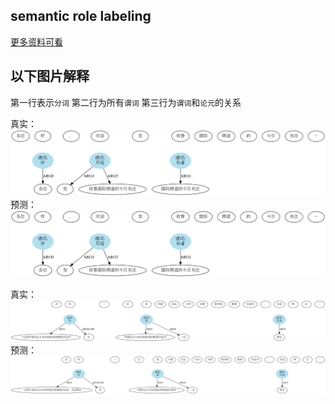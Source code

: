 ## semantic role labeling

[更多资料可看](https://geasyheart.github.io/2021/11/12/bio-based%E8%AF%AD%E4%B9%89%E8%A7%92%E8%89%B2%E6%A0%87%E6%B3%A8/)

## 以下图片解释

第一行表示`分词`
第二行为所有`谓词`
第三行为`谓词`和`论元`的关系

真实：
![true](src/data/imgs/各位好，欢迎您收看国.true.gv.png)
预测：
![pred](src/data/imgs/各位好，欢迎您收看国.pred.gv.png)

真实：
![true](src/data/imgs/还有一位是中国农业大.true.gv.png)
预测：
![pred](src/data/imgs/还有一位是中国农业大.pred.gv.png)
